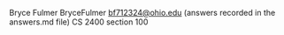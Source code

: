 Bryce Fulmer
BryceFulmer
bf712324@ohio.edu
(answers recorded in the answers.md file)
CS 2400
section 100
 
